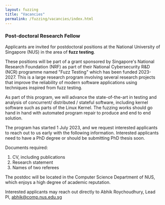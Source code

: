 ```yaml
---
layout: fuzzing
title: "Vacancies"
permalink: /fuzzing/vacancies/index.html
---
```


### Post-doctoral Research Fellow

Applicants are invited for postdoctoral positions at the National University of Singapore (NUS) in the area of **fuzz testing**.

These positions will be part of a grant sponsored by Singapore's National Research Foundation (NRF) as part of their National Cybersecurity R&D (NCR) programme named "Fuzz Testing" which has been funded 2023-2027. This is a large research program involving several research projects that improve the reliability of modern software applications using techniques inspired from fuzz testing.

As part of this program, we will advance the state-of-the-art in testing and analysis of concurrent/ distributed / stateful software, including kernel software such as parts of the Linux Kernel. The fuzzing works should go hand in hand with automated program repair to produce and end to end solution.

The program has started 1 July 2023, and we request interested applicants to reach out to us early with the following information. Interested applicants need to have a PhD degree or should be submitting PhD thesis soon.

Documents required:

1. CV, including publications
2. Research statement
3. Names of two referees

The postdoc will be located in the Computer Science Department of NUS, which enjoys a high degree of academic reputation.


Interested applicants may reach out directly to Abhik Roychoudhury, Lead PI, abhik@comp.nus.edu.sg


